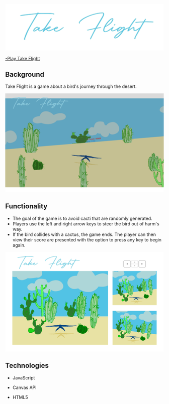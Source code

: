 
[![tf logo](https://github.com/chrisweeting/takeFlight/blob/main/src/assets/Take%20Flight-01.png?raw=true)](https://chrisweeting.github.io/takeFlight/)
<!-- [-Play Take Flight](https://chrisweeting.github.io/takeFlight/) -->
<a href="https://chrisweeting.github.io/takeFlight/" target="_blank">-Play Take Flight</a>

**Background**
-
Take Flight is a game about a bird's journey through the desert.


![tf ss](https://github.com/chrisweeting/takeFlight/blob/main/src/assets/tf1_img.png?raw=true)


**Functionality**
---

 - The goal of the game is to avoid cacti that are randomly generated.
 - Players use the left and right arrow keys to steer the bird out of harm's way.
 - If the bird collides with a cactus, the game ends. The player can then view their score are presented with the option to press any key to begin again.
 
 

![tf wireframe](https://github.com/chrisweeting/takeFlight/blob/main/src/assets/Take%20Flight.jpg?raw=true)


**Technologies**
---

 - JavaScript

 - Canvas API
 - HTML5 

